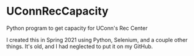 # UConnRecCapacity
Python program to get capacity for UConn's Rec Center

I created this in Spring 2021 using Python, Selenium, and a couple other things. It's old, and I had neglected to put it on my GitHub.
